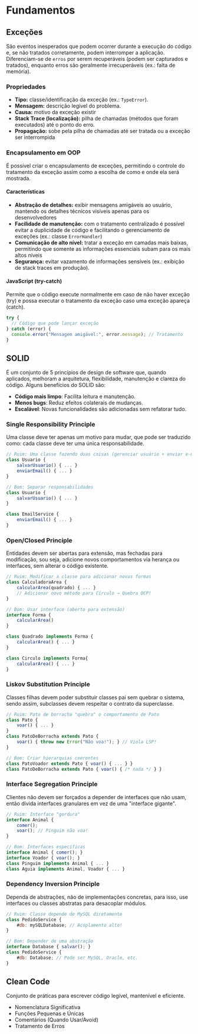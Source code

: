 # Fundamentos

## Exceções
São eventos inesperados que podem ocorrer durante a execução do código e, se não tratados corretamente, podem interromper a aplicação. Diferenciam-se de `erros` por serem recuperáveis (podem ser capturados e tratados), enquanto erros são geralmente irrecuperáveis (ex.: falta de memória).

### Propriedades
- **Tipo:** classe/identificação da exceção (ex.: `TypeError`).  
- **Mensagem:** descrição legível do problema.  
- **Causa:** motivo da exceção existir
- **Stack Trace (localização):** pilha de chamadas (métodos que foram executados) até o ponto do erro.  
- **Propagação:** sobe pela pilha de chamadas até ser tratada ou a exceção ser interrompida 
  
### Encapsulamento em OOP
É possível criar o encapsulamento de exceções, permitindo o controle do tratamento da exceção assim como a escolha de como e onde ela será mostrada.

#### Características
- **Abstração de detalhes:** exibir mensagens amigáveis ao usuário, mantendo os detalhes técnicos visíveis apenas para os desenvolvedores 
- **Facilidade de manutenção:** com o tratamento centralizado é possível evitar a duplicidade de código e facilitando o gerenciamento de exceções (ex.: classe `ErrorHandler`)
- **Comunicação de alto nível:** tratar a exceção em camadas mais baixas, permitindo que somente as informações essenciais subam para os mais altos níveis
- **Segurança:** evitar vazamento de informações sensíveis (ex.: exibição de stack traces em produção).  

#### JavaScript (try-catch)
Permite que o código execute normalmente em caso de não haver exceção (try) e possa executar o tratamento da exceção caso uma exceção apareça (catch).

```javascript
try {
  // Código que pode lançar exceção  
} catch (error) {
  console.error("Mensagem amigável:", error.message); // Tratamento  
}
```

## SOLID
É um conjunto de 5 princípios de design de software que, quando aplicados, melhoram a arquitetura, flexibilidade, manutenção e clareza do código.
Alguns benefícios do SOLID são:
- **Código mais limpo**: Facilita leitura e manutenção.  
- **Menos bugs**: Reduz efeitos colaterais de mudanças.  
- **Escalável**: Novas funcionalidades são adicionadas sem refatorar tudo. 

### Single Responsibility Principle
Uma classe deve ter apenas um motivo para mudar, que pode ser traduzido como: cada classe deve ter uma única responsabilidade.
```javascript
// Ruim: Uma classe fazendo duas coisas (gerenciar usuário + enviar e-mail)  
class Usuario {  
    salvarUsuario() { ... }  
    enviarEmail() { ... }  
}  

// Bom: Separar responsabilidades  
class Usuario {
    salvarUsuario() { ... }
}

class EmailService {
    enviarEmail() { ... }
}  
```

### Open/Closed Principle
Entidades devem ser abertas para extensão, mas fechadas para modificação, sou seja, adicione novos comportamentos via herança ou interfaces, sem alterar o código existente.  
```javascript  
// Ruim: Modificar a classe para adicionar novas formas  
class CalculadoraArea {  
    calcularArea(quadrado) { ... }  
    // Adicionar novo método para Círculo → Quebra OCP!  
}  

// Bom: Usar interface (aberto para extensão)  
interface Forma { 
    calcularArea()
}

class Quadrado implements Forma { 
    calcularArea() { ... }
}

class Circulo implements Forma{ 
    calcularArea() { ... }
}
```

### Liskov Substitution Principle
Classes filhas devem poder substituir classes pai sem quebrar o sistema, sendo assim, subclasses devem respeitar o contrato da superclasse.  
```javascript 
// Ruim: Pato de borracha "quebra" o comportamento de Pato  
class Pato {  
    voar() { ... }
}  
class PatoDeBorracha extends Pato {  
    voar() { throw new Error("Não voa!"); } // Viola LSP!  
}  

// Bom: Criar hierarquias coerentes  
class PatoVoador extends Pato { voar() { ... } }  
class PatoDeBorracha extends Pato { voar() { /* nada */ } }  
```  

### Interface Segregation Principle
Clientes não devem ser forçados a depender de interfaces que não usam, então divida interfaces granulares em vez de uma "interface gigante".
```javascript
// Ruim: Interface "gordura"  
interface Animal {  
    comer();  
    voar(); // Pinguim não voa!  
}  

// Bom: Interfaces específicas  
interface Animal { comer(); }  
interface Voador { voar(); }  
class Pinguim implements Animal { ... }  
class Aguia implements Animal, Voador { ... }  
```  

### Dependency Inversion Principle
Dependa de abstrações, não de implementações concretas, para isso, use interfaces ou classes abstratas para desacoplar módulos.  
```javascript
// Ruim: Classe depende de MySQL diretamente  
class PedidoService {  
    #db: mySQLDatabase; // Acoplamento alto!  
}  

// Bom: Depender de uma abstração  
interface Database { salvar(); }  
class PedidoService {  
    #db: Database; // Pode ser MySQL, Oracle, etc.  
}  
```  

## Clean Code
Conjunto de práticas para escrever código legível, mantenível e eficiente.
- Nomenclatura Significativa
- Funções Pequenas e Únicas
- Comentários (Quando Usar/Avoid)
- Tratamento de Erros
